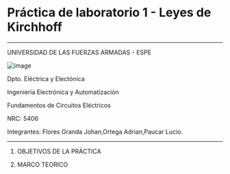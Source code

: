 # Práctica de laboratorio 1 - Leyes de Kirchhoff
_________________________________________________

UNIVERSIDAD DE LAS FUERZAS ARMADAS - ESPE

![image](https://user-images.githubusercontent.com/85137398/120397028-36647600-c2fd-11eb-9941-39cad75ae72d.png)                                                                   
   


Dpto. Eléctrica y Electónica

Ingeniería Electrónica y Automatización 

Fundamentos de Circuitos Eléctricos

NRC: 5406

Integrantes: Flores Granda Johan,Ortega Adrian,Paucar Lucio.

________________________________________________________________________________
1. OBJETIVOS DE LA PRÁCTICA

2. MARCO TEORICO






                      

